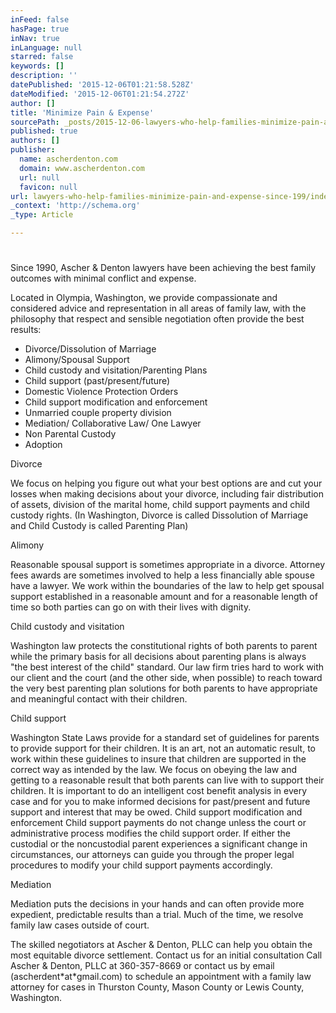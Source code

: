 ```yaml
---
inFeed: false
hasPage: true
inNav: true
inLanguage: null
starred: false
keywords: []
description: ''
datePublished: '2015-12-06T01:21:58.528Z'
dateModified: '2015-12-06T01:21:54.272Z'
author: []
title: 'Minimize Pain & Expense'
sourcePath: _posts/2015-12-06-lawyers-who-help-families-minimize-pain-and-expense-since-199.md
published: true
authors: []
publisher:
  name: ascherdenton.com
  domain: www.ascherdenton.com
  url: null
  favicon: null
url: lawyers-who-help-families-minimize-pain-and-expense-since-199/index.html
_context: 'http://schema.org'
_type: Article

---
```

# 

Since 1990, Ascher & Denton lawyers have been achieving the best family outcomes with minimal conflict and expense.

Located in Olympia, Washington, we provide compassionate and considered advice and representation in all areas of family law, with the philosophy that respect and sensible negotiation often provide the best results: 

* Divorce/Dissolution of Marriage 
* Alimony/Spousal Support 
* Child custody and visitation/Parenting Plans 
* Child support (past/present/future) 
* Domestic Violence Protection Orders 
* Child support modification and enforcement 
* Unmarried couple property division 
* Mediation/ Collaborative Law/ One Lawyer 
* Non Parental Custody 
* Adoption 

Divorce

We focus on helping you figure out what your best options are and cut your losses when making decisions about your divorce, including fair distribution of assets, division of the marital home, child support payments and child custody rights. (In Washington, Divorce is called Dissolution of Marriage and Child Custody is called Parenting Plan)  

Alimony 

Reasonable spousal support is sometimes appropriate in a divorce. Attorney fees awards are sometimes involved to help a less financially able spouse have a lawyer. We work within the boundaries of the law to help get spousal support established in a reasonable amount and for a reasonable length of time so both parties can go on with their lives with dignity. 

Child custody and visitation 

Washington law protects the constitutional rights of both parents to parent while the primary basis for all decisions about parenting plans is always "the best interest of the child" standard. Our law firm tries hard to work with our client and the court (and the other side, when possible) to reach toward the very best parenting plan solutions for both parents to have appropriate and meaningful contact with their children. 

Child support 

Washington State Laws provide for a standard set of guidelines for parents to provide support for their children. It is an art, not an automatic result, to work within these guidelines to insure that children are supported in the correct way as intended by the law. We focus on obeying the law and getting to a reasonable result that both parents can live with to support their children. It is important to do an intelligent cost benefit analysis in every case and for you to make informed decisions for past/present and future support and interest that may be owed. Child support modification and enforcement Child support payments do not change unless the court or administrative process modifies the child support order. If either the custodial or the noncustodial parent experiences a significant change in circumstances, our attorneys can guide you through the proper legal procedures to modify your child support payments accordingly. 

Mediation  

Mediation puts the decisions in your hands and can often provide more expedient, predictable results than a trial.  Much of the time, we resolve family law cases outside of court. 

The skilled negotiators at Ascher & Denton, PLLC can help you obtain the most equitable divorce settlement. Contact us for an initial consultation Call Ascher & Denton, PLLC at 360-357-8669 or contact us by email (ascherdent\*at\*gmail.com) to schedule an appointment with a family law attorney for cases in Thurston County, Mason County or Lewis County, Washington.